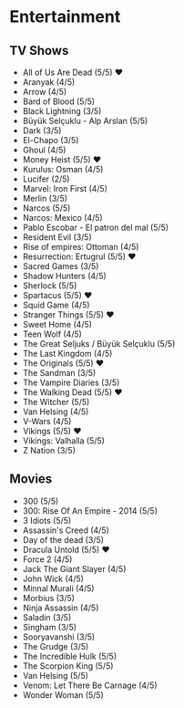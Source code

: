 # Entertainment

## TV Shows

- All of Us Are Dead (5/5) ♥
- Aranyak (4/5)
- Arrow (4/5)
- Bard of Blood (5/5)
- Black Lightning (3/5)
- Büyük Selçuklu - Alp Arslan (5/5)
- Dark (3/5)
- El-Chapo (3/5)
- Ghoul (4/5)
- Money Heist (5/5) ♥
- Kurulus: Osman (4/5)
- Lucifer (2/5)
- Marvel: Iron First (4/5)
- Merlin (3/5)
- Narcos (5/5)
- Narcos: Mexico (4/5)
- Pablo Escobar - El patron del mal (5/5)
- Resident Evil (3/5)
- Rise of empires: Ottoman (4/5)
- Resurrection: Ertugrul (5/5) ♥
- Sacred Games (3/5)
- Shadow Hunters (4/5)
- Sherlock (5/5)
- Spartacus (5/5) ♥
- Squid Game (4/5)
- Stranger Things (5/5) ♥
- Sweet Home (4/5)
- Teen Wolf (4/5)
- The Great Seljuks / Büyük Selçuklu (5/5)
- The Last Kingdom (4/5)
- The Originals (5/5) ♥
- The Sandman (3/5)
- The Vampire Diaries (3/5)
- The Walking Dead (5/5) ♥
- The Witcher (5/5)
- Van Helsing (4/5)
- V-Wars (4/5)
- Vikings (5/5) ♥
- Vikings: Valhalla (5/5)
- Z Nation (3/5)


## Movies

- 300 (5/5)
- 300: Rise Of An Empire - 2014 (5/5)
- 3 Idiots (5/5)
- Assassin's Creed (4/5)
- Day of the dead (3/5)
- Dracula Untold (5/5) ♥
- Force 2 (4/5)
- Jack The Giant Slayer (4/5)
- John Wick (4/5)
- Minnal Murali (4/5)
- Morbius (3/5)
- Ninja Assassin (4/5)
- Saladin (3/5)
- Singham (3/5)
- Sooryavanshi (3/5)
- The Grudge (3/5)
- The Incredible Hulk (5/5)
- The Scorpion King (5/5)
- Van Helsing (5/5)
- Venom: Let There Be Carnage (4/5)
- Wonder Woman (5/5)
